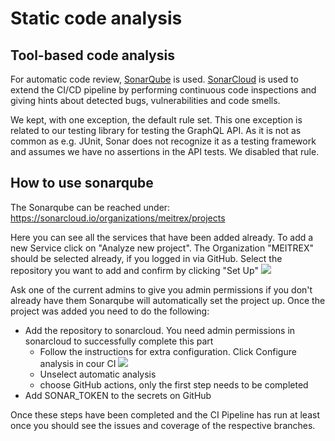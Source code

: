 # Static code analysis

## Tool-based code analysis

For automatic code review, [SonarQube](https://docs.sonarqube.org/latest/) is used. [SonarCloud](https://www.sonarsource.com/products/sonarcloud/) is used to extend the CI/CD pipeline by performing continuous code inspections and giving hints about detected bugs, vulnerabilities and code smells.

We kept, with one exception, the default rule set.
This one exception is related to our testing library for testing the GraphQL API. 
As it is not as common as e.g. JUnit, Sonar does not recognize it as a testing framework and assumes we have no assertions in the API tests.
We disabled that rule.

## How to use sonarqube

The Sonarqube can be reached under: https://sonarcloud.io/organizations/meitrex/projects

Here you can see all the services that have been added already.
To add a new Service click on "Analyze new project". 
The Organization "MEITREX" should be selected already, if you logged in via GitHub.
Select the repository you want to add and confirm by clicking "Set Up"
![](/images/sonarqube-new-project.png)


Ask one of the current admins to give you admin permissions if you don't already have them
Sonarqube will automatically set the project up. Once the project was added you need to do the following:

- Add the repository to sonarcloud. You need admin permissions in sonarcloud to successfully complete this part
    - Follow the instructions for extra configuration. Click Configure analysis in cour CI ![](/images/sonarcloud-instructions-1.png)
    - Unselect automatic analysis
    - choose GitHub actions, only the first step needs to be completed
- Add SONAR_TOKEN to the secrets on GitHub

Once these steps have been completed and the CI Pipeline has run at least once you should see the issues and coverage of the respective branches.

